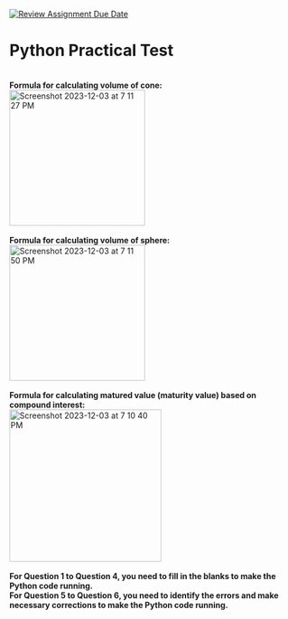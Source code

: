 [![Review Assignment Due Date](https://classroom.github.com/assets/deadline-readme-button-22041afd0340ce965d47ae6ef1cefeee28c7c493a6346c4f15d667ab976d596c.svg)](https://classroom.github.com/a/K4TS8DRS)
# Python Practical Test
<br><b>Formula for calculating volume of cone:</b>
<br><img width="240" alt="Screenshot 2023-12-03 at 7 11 27 PM" src="https://github.com/kwongliik/exampython/assets/46083661/8ac26fb5-eb9c-4446-92ea-2a0746d5fa69">
<br>
<br><b>Formula for calculating volume of sphere:</b>
<br><img width="240" alt="Screenshot 2023-12-03 at 7 11 50 PM" src="https://github.com/kwongliik/exampython/assets/46083661/255f6f16-28e1-4c4a-b29e-948846afce12">
<br>
<br><b>Formula for calculating matured value (maturity value) based on compound interest:</b>
<br><img width="269" alt="Screenshot 2023-12-03 at 7 10 40 PM" src="https://github.com/kwongliik/exampython/assets/46083661/19e8e888-3ae0-4db6-a30f-090a242d0d20">
<br>
<br><b>For Question 1 to Question 4, you need to fill in the blanks to make the Python code running.</b>
<br><b>For Question 5 to Question 6, you need to identify the errors and make necessary corrections to make the Python code running.</b>





